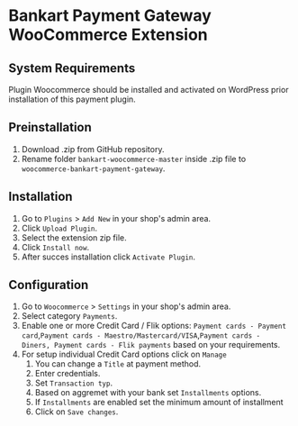 # Bankart Payment Gateway WooCommerce Extension

## System Requirements
Plugin Woocommerce should be installed and activated on WordPress prior installation of this payment plugin.

## Preinstallation
1. Download .zip from GitHub repository. 
1. Rename folder `bankart-woocommerce-master` inside .zip file to `woocommerce-bankart-payment-gateway`.

## Installation

1. Go to `Plugins` > `Add New` in your shop's admin area.
1. Click `Upload Plugin`.
1. Select the extension zip file.
1. Click `Install now`.
1. After succes installation click `Activate Plugin`.



## Configuration

1. Go to `Woocommerce` > `Settings` in your shop's admin area.
1. Select category `Payments`.
1. Enable one or more Credit Card / Flik options: `Payment cards - Payment card`,`Payment cards - Maestro/Mastercard/VISA`,`Payment cards - Diners, Payment cards - Flik payments` based on your requirements.
1. For setup individual Credit Card options click on `Manage` 
    1. You can change a `Title` at payment method.
    1. Enter credentials.
	1. Set `Transaction typ`.
	1. Based on aggremet with your bank set `Installments` options.
	1. If `Installments` are enabled set the minimum amount of installment
    1. Click on `Save changes`.
